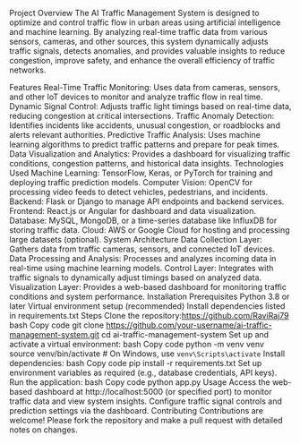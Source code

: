 Project Overview
The AI Traffic Management System is designed to optimize and control traffic flow in urban areas using artificial intelligence and machine learning. By analyzing real-time traffic data from various sensors, cameras, and other sources, this system dynamically adjusts traffic signals, detects anomalies, and provides valuable insights to reduce congestion, improve safety, and enhance the overall efficiency of traffic networks.

Features
Real-Time Traffic Monitoring: Uses data from cameras, sensors, and other IoT devices to monitor and analyze traffic flow in real time.
Dynamic Signal Control: Adjusts traffic light timings based on real-time data, reducing congestion at critical intersections.
Traffic Anomaly Detection: Identifies incidents like accidents, unusual congestion, or roadblocks and alerts relevant authorities.
Predictive Traffic Analysis: Uses machine learning algorithms to predict traffic patterns and prepare for peak times.
Data Visualization and Analytics: Provides a dashboard for visualizing traffic conditions, congestion patterns, and historical data insights.
Technologies Used
Machine Learning: TensorFlow, Keras, or PyTorch for training and deploying traffic prediction models.
Computer Vision: OpenCV for processing video feeds to detect vehicles, pedestrians, and incidents.
Backend: Flask or Django to manage API endpoints and backend services.
Frontend: React.js or Angular for dashboard and data visualization.
Database: MySQL, MongoDB, or a time-series database like InfluxDB for storing traffic data.
Cloud: AWS or Google Cloud for hosting and processing large datasets (optional).
System Architecture
Data Collection Layer: Gathers data from traffic cameras, sensors, and connected IoT devices.
Data Processing and Analysis: Processes and analyzes incoming data in real-time using machine learning models.
Control Layer: Integrates with traffic signals to dynamically adjust timings based on analyzed data.
Visualization Layer: Provides a web-based dashboard for monitoring traffic conditions and system performance.
Installation
Prerequisites
Python 3.8 or later
Virtual environment setup (recommended)
Install dependencies listed in requirements.txt
Steps
Clone the repository:https://github.com/RaviRaj79
bash
Copy code
git clone https://github.com/your-username/ai-traffic-management-system.git
cd ai-traffic-management-system
Set up and activate a virtual environment:
bash
Copy code
python -m venv venv
source venv/bin/activate  # On Windows, use `venv\Scripts\activate`
Install dependencies:
bash
Copy code
pip install -r requirements.txt
Set up environment variables as required (e.g., database credentials, API keys).
Run the application:
bash
Copy code
python app.py
Usage
Access the web-based dashboard at http://localhost:5000 (or specified port) to monitor traffic data and view system insights.
Configure traffic signal controls and prediction settings via the dashboard.
Contributing
Contributions are welcome! Please fork the repository and make a pull request with detailed notes on changes.

